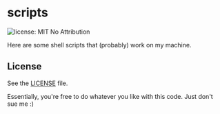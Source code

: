 # scripts

![license: MIT No Attribution](https://img.shields.io/github/license/ujan-r/scripts)

Here are some shell scripts that (probably) work on my machine.

## License

See the [LICENSE](/LICENSE) file.

Essentially, you're free to do whatever you like with this code. Just
don't sue me :)
